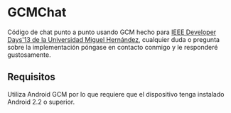 GCMChat
=======

Código de chat punto a punto usando GCM hecho para [IEEE Developer Days'13 de la Universidad Miguel Hernández](http://umh.ieeespain.org/), cualquier duda o pregunta sobre la implementación póngase en contacto conmigo y le responderé gustosamente.


Requisitos
-------------

Utiliza Android GCM por lo que requiere que el dispositivo tenga instalado Android 2.2 o superior.
